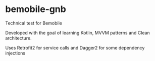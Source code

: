 # bemobile-gnb
Technical test for Bemobile

Developed with the goal of learning Kotlin, MVVM patterns and Clean architecture.

Uses Retrofit2 for service calls and Dagger2 for some dependency injections
